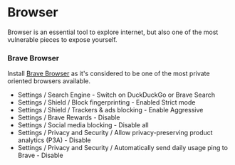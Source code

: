 # Browser

Browser is an essential tool to explore internet, but also one of the most vulnerable pieces to expose yourself.&#x20;

### Brave Browser&#x20;

Install [Brave Browser](https://brave.com/) as it's considered to be one of the most private oriented browsers available.

* Settings / Search Engine - Switch on DuckDuckGo or Brave Search
* Settings / Shield / Block fingerprinting - Enabled Strict mode
* Settings / Shield / Trackers & ads blocking - Enable Aggressive
* Settings / Brave Rewards - Disable
* Settings / Social media blocking - Disable all
* Settings / Privacy and Security / Allow privacy-preserving product analytics (P3A) - Disable
* Settings / Privacy and Security / Automatically send daily usage ping to Brave - Disable
